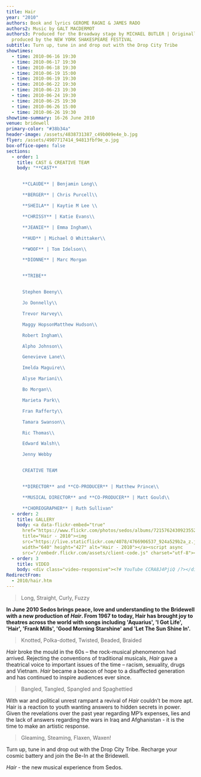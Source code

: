 ```yaml
---
title: Hair
year: "2010"
authors: Book and lyrics GEROME RAGNI & JAMES RADO
authors2: Music by GALT MACDERMOT
authors3: Produced for the Broadway stage by MICHAEL BUTLER | Originally
  produced by the NEW YORK SHAKESPEARE FESTIVAL
subtitle: Turn up, tune in and drop out with the Drop City Tribe
showtimes:
  - time: 2010-06-16 19:30
  - time: 2010-06-17 19:30
  - time: 2010-06-18 19:30
  - time: 2010-06-19 15:00
  - time: 2010-06-19 19:30
  - time: 2010-06-22 19:30
  - time: 2010-06-23 19:30
  - time: 2010-06-24 19:30
  - time: 2010-06-25 19:30
  - time: 2010-06-26 15:00
  - time: 2010-06-26 19:30
showtime-summary: 16-26 June 2010
venue: bridewell
primary-color: "#38b34a"
header-image: /assets/4838731387_c49b009e4e_b.jpg
flyer: /assets/4907717414_94813fbf9e_o.jpg
box-office-open: false
sections:
  - order: 1
    title: CAST & CREATIVE TEAM
    body: "**CAST**


      **CLAUDE** | Benjamin Long\\

      **BERGER** | Chris Purcell\\

      **SHEILA** | Kaytie M Lee \\

      **CHRISSY** | Katie Evans\\

      **JEANIE** | Emma Ingham\\

      **HUD** | Michael O Whittaker\\

      **WOOF** | Tom Idelson\\

      **DIONNE** | Marc Morgan


      **TRIBE**


      Stephen Beeny\\

      Jo Donnelly\\

      Trevor Harvey\\

      Maggy HopsonMatthew Hudson\\

      Robert Ingham\\

      Alpho Johnson\\

      Genevieve Lane\\

      Imelda Maguire\\

      Alyse Mariani\\

      Bo Morgan\\

      Marieta Park\\

      Fran Rafferty\\

      Tamara Swanson\\

      Ric Thomas\\

      Edward Walsh\\

      Jenny Webby


      CREATIVE TEAM


      **DIRECTOR** and **CO-PRODUCER** | Matthew Prince\\

      **MUSICAL DIRECTOR** and **CO-PRODUCER** | Matt Gould\\

      **CHOREOGRAPHER** | Ruth Sullivan"
  - order: 2
    title: GALLERY
    body: <a data-flickr-embed="true"
      href="https://www.flickr.com/photos/sedos/albums/72157624309235529"
      title="Hair - 2010"><img
      src="https://live.staticflickr.com/4078/4766906537_924a529b2a_z.jpg"
      width="640" height="427" alt="Hair - 2010"></a><script async
      src="//embedr.flickr.com/assets/client-code.js" charset="utf-8"></script>
  - order: 3
    title: VIDEO
    body: <div class="video-responsive"><?# YouTube CCRA8J4PjiQ /?></div>
RedirectFrom:
  - 2010/hair.htm
---
```

> Long, Straight, Curly, Fuzzy

**In June 2010 Sedos brings peace, love and understanding to the Bridewell with a new production of *Hair*. From 1967 to today, Hair has brought joy to theatres across the world with songs including 'Aquarius', 'I Got Life', 'Hair', 'Frank Mills', 'Good Morning Starshine' and 'Let The Sun Shine In'.**

> Knotted, Polka-dotted, Twisted, Beaded, Braided

*Hair* broke the mould in the 60s – the rock-musical phenomenon had arrived. Rejecting the conventions of traditional musicals, *Hair* gave a theatrical voice to important issues of the time – racism, sexuality, drugs and Vietnam. *Hair* became a beacon of hope to a disaffected generation and has continued to inspire audiences ever since.

> Bangled, Tangled, Spangled and Spaghettied

With war and political unrest rampant a revival of *Hair* couldn’t be more apt. Hair is a reaction to youth wanting answers to hidden secrets in power. Given the revelations over the past year regarding MP’s expenses, lies and the lack of answers regarding the wars in Iraq and Afghanistan - it is the time to make an artistic response.

> Gleaming, Steaming, Flaxen, Waxen!

Turn up, tune in and drop out with the Drop City Tribe. Recharge your cosmic battery and join the Be-In at the Bridewell.

*Hair* - the new musical experience from Sedos.
